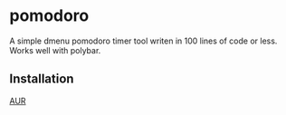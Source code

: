# pomodoro

A simple dmenu pomodoro timer tool writen in 100 lines of code or less. Works well with polybar. 

## Installation
[AUR](https://aur.archlinux.org/packages/pomodoro/)
